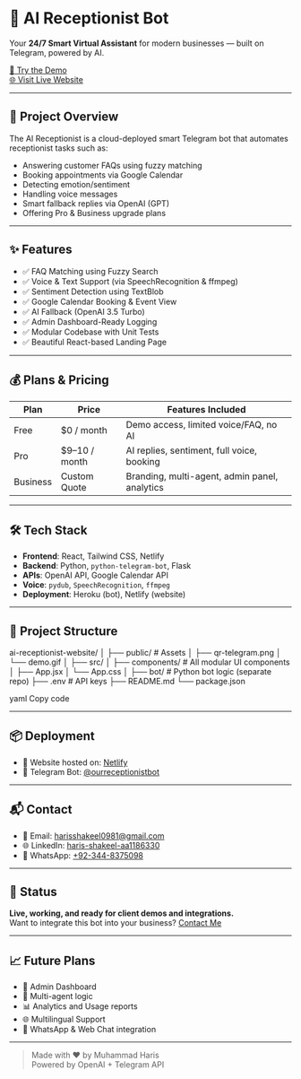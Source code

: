 # 🤖 AI Receptionist Bot

Your **24/7 Smart Virtual Assistant** for modern businesses — built on Telegram, powered by AI.

[🔗 Try the Demo](https://t.me/ourreceptionistbot)  
[🌐 Visit Live Website](https://smart-receptionist.netlify.app)

---

## 🚀 Project Overview

The AI Receptionist is a cloud-deployed smart Telegram bot that automates receptionist tasks such as:

- Answering customer FAQs using fuzzy matching
- Booking appointments via Google Calendar
- Detecting emotion/sentiment
- Handling voice messages
- Smart fallback replies via OpenAI (GPT)
- Offering Pro & Business upgrade plans

---

## ✨ Features

- ✅ FAQ Matching using Fuzzy Search
- ✅ Voice & Text Support (via SpeechRecognition & ffmpeg)
- ✅ Sentiment Detection using TextBlob
- ✅ Google Calendar Booking & Event View
- ✅ AI Fallback (OpenAI 3.5 Turbo)
- ✅ Admin Dashboard-Ready Logging
- ✅ Modular Codebase with Unit Tests
- ✅ Beautiful React-based Landing Page

---

## 💰 Plans & Pricing

| Plan       | Price         | Features Included |
|------------|---------------|-------------------|
| Free       | $0 / month    | Demo access, limited voice/FAQ, no AI |
| Pro        | $9–10 / month | AI replies, sentiment, full voice, booking |
| Business   | Custom Quote  | Branding, multi-agent, admin panel, analytics |

---

## 🛠️ Tech Stack

- **Frontend**: React, Tailwind CSS, Netlify
- **Backend**: Python, `python-telegram-bot`, Flask
- **APIs**: OpenAI API, Google Calendar API
- **Voice**: `pydub`, `SpeechRecognition`, `ffmpeg`
- **Deployment**: Heroku (bot), Netlify (website)

---

## 📂 Project Structure

ai-receptionist-website/
│
├── public/ # Assets
│ ├── qr-telegram.png
│ └── demo.gif
│
├── src/
│ ├── components/ # All modular UI components
│ ├── App.jsx
│ └── App.css
│
├── bot/ # Python bot logic (separate repo)
├── .env # API keys
├── README.md
└── package.json

yaml
Copy code

---

## 📦 Deployment

- 🔧 Website hosted on: [Netlify](https://smart-receptionist.netlify.app)
- 🤖 Telegram Bot: [@ourreceptionistbot](https://t.me/ourreceptionistbot)

---

## 📬 Contact

- 📧 Email: [harisshakeel0981@gmail.com](mailto:harisshakeel0981@gmail.com)
- 🌐 LinkedIn: [haris-shakeel-aa1186330](https://www.linkedin.com/in/haris-shakeel-aa1186330)
- 📱 WhatsApp: [+92-344-8375098](https://wa.me/923448375098)

---

## 🏁 Status

**Live, working, and ready for client demos and integrations.**  
Want to integrate this bot into your business? [Contact Me](mailto:harisshakeel0981@gmail.com)

---

## 📈 Future Plans

- 🔐 Admin Dashboard
- 🔁 Multi-agent logic
- 📊 Analytics and Usage reports
- 🌐 Multilingual Support
- 💬 WhatsApp & Web Chat integration

---

> Made with ❤️ by Muhammad Haris  
> Powered by OpenAI + Telegram API

